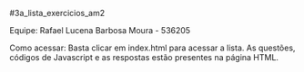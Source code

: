 #3a_lista_exercicios_am2

Equipe:
    Rafael Lucena Barbosa Moura - 536205

Como acessar:
    Basta clicar em index.html para acessar a lista. As questões, códigos de Javascript e as respostas estão presentes na página HTML.
